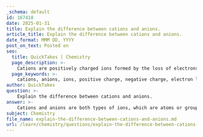 ```yaml
---
_schema: default
id: 167418
date: 2025-01-31
title: Explain the difference between cations and anions.
article_title: Explain the difference between cations and anions.
date_format: MMM DD, YYYY
post_on_text: Posted on
seo:
  title: QuickTakes | Chemistry
  page_description: >-
    Cations are positively charged ions formed by the loss of electrons, typically from metals, while anions are negatively charged ions formed by the gain of electrons, usually from nonmetals. This explains their roles in ionic bonding and chemical reactivity.
  page_keywords: >-
    cations, anions, ions, positive charge, negative charge, electron loss, electron gain, metals, nonmetals, ionic bonds, reactivity, stability, valence shell, electrical charge, formation, chemistry
author: QuickTakes
question: >-
    Explain the difference between cations and anions.
answer: >-
    Cations and anions are both types of ions, which are atoms or groups of atoms that carry an electrical charge due to the loss or gain of electrons. The primary difference between them lies in their electrical charge:\n\n1. **Cations**:\n   - **Charge**: Cations have a positive charge. This occurs when an atom loses one or more electrons, resulting in a surplus of protons compared to electrons.\n   - **Formation**: Typically, cations are formed from metals. For example, sodium (Na) can lose one electron to form a sodium cation (Na⁺).\n   - **Reactivity**: Cations are generally more reactive than anions because they have a greater attraction to electrons, which can lead to the formation of ionic bonds with anions.\n\n2. **Anions**:\n   - **Charge**: Anions have a negative charge. This occurs when an atom gains one or more electrons, resulting in a surplus of electrons compared to protons.\n   - **Formation**: Anions are usually formed from nonmetals. For example, chlorine (Cl) can gain one electron to form a chloride anion (Cl⁻).\n   - **Stability**: Anions gain electrons to attain stability, often achieving a full valence shell, which is a more stable electronic configuration.\n\nIn summary, the key distinctions are:\n- **Charge**: Cations are positively charged, while anions are negatively charged.\n- **Formation**: Cations are typically formed from metals losing electrons, whereas anions are formed from nonmetals gaining electrons.\n\nBoth cations and anions play crucial roles in ionic bonding, where oppositely charged ions attract each other to form stable compounds, often resulting in the formation of crystalline structures.
subject: Chemistry
file_name: explain-the-difference-between-cations-and-anions.md
url: /learn/chemistry/questions/explain-the-difference-between-cations-and-anions
---
```


&nbsp;